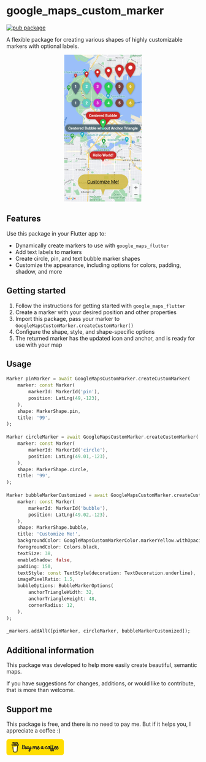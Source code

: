 # google_maps_custom_marker

[![pub package](https://img.shields.io/pub/v/google_maps_custom_marker.svg)](https://pub.dev/packages/google_maps_custom_marker)

<!--
This README describes the package. If you publish this package to pub.dev,
this README's contents appear on the landing page for your package.

For information about how to write a good package README, see the guide for
[writing package pages](https://dart.dev/guides/libraries/writing-package-pages).

For general information about developing packages, see the Dart guide for
[creating packages](https://dart.dev/guides/libraries/create-library-packages)
and the Flutter guide for
[developing packages and plugins](https://flutter.dev/developing-packages).
-->

A flexible package for creating various shapes of highly customizable markers with optional labels.

<p align = "center">
    <img src="https://github.com/Robert01101101/google_maps_custom_marker/blob/main/example/assets/Screenshot.jpg?raw=true" width="40%" alt="screenshot from example" />
</p>

## Features

Use this package in your Flutter app to:

* Dynamically create markers to use with `google_maps_flutter`
* Add text labels to markers
* Create circle, pin, and text bubble marker shapes
* Customize the appearance, including options for colors, padding, shadow, and more

## Getting started

1. Follow the instructions for getting started with `google_maps_flutter`
2. Create a marker with your desired position and other properties
3. Import this package, pass your marker to `GoogleMapsCustomMarker.createCustomMarker()`
4. Configure the shape, style, and shape-specific options
5. The returned marker has the updated icon and anchor, and is ready for use with your map

## Usage

```dart
Marker pinMarker = await GoogleMapsCustomMarker.createCustomMarker(
    marker: const Marker(
        markerId: MarkerId('pin'),
        position: LatLng(49,-123),
    ),
    shape: MarkerShape.pin,
    title: '99',
);

Marker circleMarker = await GoogleMapsCustomMarker.createCustomMarker(
    marker: const Marker(
        markerId: MarkerId('circle'),
        position: LatLng(49.01,-123),
    ),
    shape: MarkerShape.circle,
    title: '99',
);

Marker bubbleMarkerCustomized = await GoogleMapsCustomMarker.createCustomMarker(
    marker: const Marker(
        markerId: MarkerId('bubble'),
        position: LatLng(49.02,-123),
    ),
    shape: MarkerShape.bubble,
    title: 'Customize Me!',
    backgroundColor: GoogleMapsCustomMarkerColor.markerYellow.withOpacity(.8),
    foregroundColor: Colors.black,
    textSize: 38,
    enableShadow: false,
    padding: 150,
    textStyle: const TextStyle(decoration: TextDecoration.underline),
    imagePixelRatio: 1.5,
    bubbleOptions: BubbleMarkerOptions(
        anchorTriangleWidth: 32,
        anchorTriangleHeight: 48,
        cornerRadius: 12,
    ),
);

_markers.addAll([pinMarker, circleMarker, bubbleMarkerCustomized]);
```

## Additional information

This package was developed to help more easily create beautiful, semantic maps. 

If you have suggestions for changes, additions, or would like to contribute, that is more than welcome.

## Support me

This package is free, and there is no need to pay me. But if it helps you, I appreciate a coffee :)

<a href="https://www.buymeacoffee.com/rmichels">
    <img src="https://github.com/Robert01101101/hide-applied-jobs-linkedin/blob/main/media/bmc-button.png" style="width: 150px; height: auto;" alt="Buy Me A Coffee">
</a>
